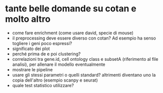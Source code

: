 # tante belle domande su cotan e molto altro

- come fare enrichment (come usare david, specie di mouse)
- il preprocessing deve essere diverso con cotan? Ad esempio ha senso togliere i geni poco espressi?
- significato dei plot
- perché prima de e poi clustering?
- correlazioni tra gene.id, cell ontology class e subsetA (riferimento al file analisi), per allenare il modello eventualmente
- mostrare le pipeline
- usare gli stessi parametri o quelli standard? altrimenti diventano uno la copia dell'altro (esempio scanpy e seurat)
- quale test statistico utilizzare?

